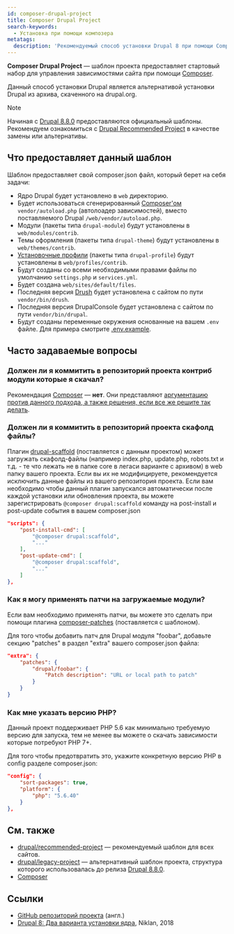 ```yaml
---
id: composer-drupal-project
title: Composer Drupal Project
search-keywords:
  - Установка при помощи композера
metatags:
  description: 'Рекомендуемый способ установки Drupal 8 при помощи Composer.'
---
```


**Composer Drupal Project** — шаблон проекта предоставляет стартовый набор для управления зависимостями сайта при помощи [Composer](composer.md).

Данный способ установки Drupal является альтернативой установки Drupal из архива, скаченного на drupal.org.

> [!NOTE]
> Начиная с [Drupal 8.8.0](8/releases/release-8.8.0.md) предоставляются официальный шаблоны. Рекомендуем ознакомиться с [Drupal Recommended Project](../drupal-recommended-project.md) в качестве замены или альтернативы.

## Что предоставляет данный шаблон

Шаблон предоставляет свой composer.json файл, который берет на себя задачи:

- Ядро Drupal будет установлено в `web` директорию.
- Будет использоваться сгенерированный [Composer'ом](composer.md) `vendor/autoload.php` (автолоадер зависимостей), вместо поставляемого Drupal `/web/vendor/autoload.php`.
- Модули (пакеты типа `drupal-module`) будут установлены в `web/modules/contrib`.
- Темы оформления (пакеты типа `drupal-theme`) будут установлены в `web/themes/contrib`.
- [Установочные профили](8/distributions/distributions.md) (пакеты типа `drupal-profile`) будут установлены в `web/profiles/contrib`.
- Будут созданы со всеми необходимыми правами файлы по умолчанию `settings.php` и `services.yml`.
- Будет создана `web/sites/default/files`.
- Последняя версия [Drush](drush.md) будет установлена с сайтом по пути `vendor/bin/drush`.
- Последняя версия DrupalConsole будет установлена с сайтом по пути `vendor/bin/drupal`.
- Будут созданы переменные окружения основанные на вашем `.env` файле. Для примера смотрите [.env.example](https://github.com/drupal-composer/drupal-project/blob/8.x/.env.example).

## Часто задаваемые вопросы

### Должен ли я коммитить в репозиторий проекта контриб модули которые я скачал?

Рекомендация [Composer](composer.md) — **нет**. Они представляют [аргументацию против данного подхода, а также решения, если все же решите так делать](https://getcomposer.org/doc/faqs/should-i-commit-the-dependencies-in-my-vendor-directory.md).

### Должен ли я коммитить в репозиторий проекта скафолд файлы?

Плагин [drupal-scaffold](https://github.com/drupal-composer/drupal-scaffold) (поставляется с данным проектом) может загружать скафолд-файлы (например index.php, update.php, robots.txt и т.д. - те что лежать не в папке core в легаси варианте с архивом) в web папку вашего проекта. Если вы их не модифицируете, рекомендуется исключить данные файлы из вашего репозитория проекта. Если вам необходимо чтобы данный плагин запускался автоматически после каждой установки или обновления проекта, вы можете зарегистрировать `@composer drupal:scaffold` команду на post-install и post-update события в вашем composer.json

```json
"scripts": {
    "post-install-cmd": [
        "@composer drupal:scaffold",
        "..."
    ],
    "post-update-cmd": [
        "@composer drupal:scaffold",
        "..."
    ]
},
```

### Как я могу применять патчи на загружаемые модули?

Если вам необходимо применять патчи, вы можете это сделать при помощи плагина [composer-patches](https://github.com/cweagans/composer-patches) (поставляется с шаблоном).

Для того чтобы добавить патч для Drupal модуля "foobar", добавьте секцию "patches" в раздел "extra" вашего composer.json файла:

```json
"extra": {
    "patches": {
        "drupal/foobar": {
            "Patch description": "URL or local path to patch"
        }
    }
}
```

### Как мне указать версию PHP?

Данный проект поддерживает PHP 5.6 как минимально требуемую версию для запуска, тем не менее вы можете о скачать зависимости которые потребуют PHP 7+.

Для того чтобы предотвратить это, укажите конкретную версию PHP в config разделе composer.json:

```json
"config": {
    "sort-packages": true,
    "platform": {
        "php": "5.6.40"
    }
},
```

## См. также

- [drupal/recommended-project](drupal-recommended-project.md) — рекомендуемый шаблон для всех сайтов.
- [drupal/legacy-project](drupal-legacy-project.md) — альтернативный шаблон проекта, структура которого использовалась до релиза [Drupal 8.8.0](8/releases/release-8.8.0.md).
- [Composer](composer.md)

## Ссылки

- [GitHub репозиторий проекта](https://github.com/drupal-composer/drupal-project) (англ.)
- [Drupal 8: Два варианта установки ядра](https://niklan.net/blog/185), Niklan, 2018